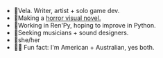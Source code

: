 - 🐍Vela. Writer, artist + solo game dev.
- 🔪Making a [horror visual novel.](https://moondisorder.itch.io/)
- 🔑Working in Ren'Py, hoping to improve in Python.
- 🎸Seeking musicians + sound designers. 
- 🥀she/her
- 🦘🦌 Fun fact: I'm American + Australian, yes both.
